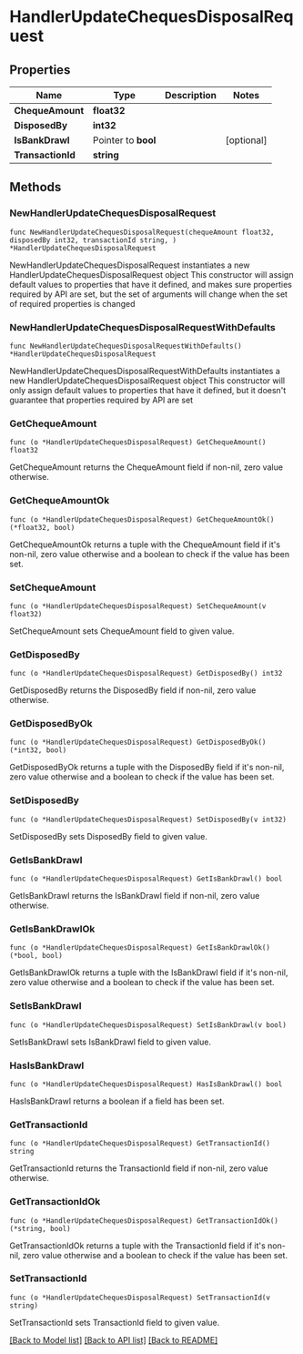 # HandlerUpdateChequesDisposalRequest

## Properties

Name | Type | Description | Notes
------------ | ------------- | ------------- | -------------
**ChequeAmount** | **float32** |  | 
**DisposedBy** | **int32** |  | 
**IsBankDrawl** | Pointer to **bool** |  | [optional] 
**TransactionId** | **string** |  | 

## Methods

### NewHandlerUpdateChequesDisposalRequest

`func NewHandlerUpdateChequesDisposalRequest(chequeAmount float32, disposedBy int32, transactionId string, ) *HandlerUpdateChequesDisposalRequest`

NewHandlerUpdateChequesDisposalRequest instantiates a new HandlerUpdateChequesDisposalRequest object
This constructor will assign default values to properties that have it defined,
and makes sure properties required by API are set, but the set of arguments
will change when the set of required properties is changed

### NewHandlerUpdateChequesDisposalRequestWithDefaults

`func NewHandlerUpdateChequesDisposalRequestWithDefaults() *HandlerUpdateChequesDisposalRequest`

NewHandlerUpdateChequesDisposalRequestWithDefaults instantiates a new HandlerUpdateChequesDisposalRequest object
This constructor will only assign default values to properties that have it defined,
but it doesn't guarantee that properties required by API are set

### GetChequeAmount

`func (o *HandlerUpdateChequesDisposalRequest) GetChequeAmount() float32`

GetChequeAmount returns the ChequeAmount field if non-nil, zero value otherwise.

### GetChequeAmountOk

`func (o *HandlerUpdateChequesDisposalRequest) GetChequeAmountOk() (*float32, bool)`

GetChequeAmountOk returns a tuple with the ChequeAmount field if it's non-nil, zero value otherwise
and a boolean to check if the value has been set.

### SetChequeAmount

`func (o *HandlerUpdateChequesDisposalRequest) SetChequeAmount(v float32)`

SetChequeAmount sets ChequeAmount field to given value.


### GetDisposedBy

`func (o *HandlerUpdateChequesDisposalRequest) GetDisposedBy() int32`

GetDisposedBy returns the DisposedBy field if non-nil, zero value otherwise.

### GetDisposedByOk

`func (o *HandlerUpdateChequesDisposalRequest) GetDisposedByOk() (*int32, bool)`

GetDisposedByOk returns a tuple with the DisposedBy field if it's non-nil, zero value otherwise
and a boolean to check if the value has been set.

### SetDisposedBy

`func (o *HandlerUpdateChequesDisposalRequest) SetDisposedBy(v int32)`

SetDisposedBy sets DisposedBy field to given value.


### GetIsBankDrawl

`func (o *HandlerUpdateChequesDisposalRequest) GetIsBankDrawl() bool`

GetIsBankDrawl returns the IsBankDrawl field if non-nil, zero value otherwise.

### GetIsBankDrawlOk

`func (o *HandlerUpdateChequesDisposalRequest) GetIsBankDrawlOk() (*bool, bool)`

GetIsBankDrawlOk returns a tuple with the IsBankDrawl field if it's non-nil, zero value otherwise
and a boolean to check if the value has been set.

### SetIsBankDrawl

`func (o *HandlerUpdateChequesDisposalRequest) SetIsBankDrawl(v bool)`

SetIsBankDrawl sets IsBankDrawl field to given value.

### HasIsBankDrawl

`func (o *HandlerUpdateChequesDisposalRequest) HasIsBankDrawl() bool`

HasIsBankDrawl returns a boolean if a field has been set.

### GetTransactionId

`func (o *HandlerUpdateChequesDisposalRequest) GetTransactionId() string`

GetTransactionId returns the TransactionId field if non-nil, zero value otherwise.

### GetTransactionIdOk

`func (o *HandlerUpdateChequesDisposalRequest) GetTransactionIdOk() (*string, bool)`

GetTransactionIdOk returns a tuple with the TransactionId field if it's non-nil, zero value otherwise
and a boolean to check if the value has been set.

### SetTransactionId

`func (o *HandlerUpdateChequesDisposalRequest) SetTransactionId(v string)`

SetTransactionId sets TransactionId field to given value.



[[Back to Model list]](../README.md#documentation-for-models) [[Back to API list]](../README.md#documentation-for-api-endpoints) [[Back to README]](../README.md)


